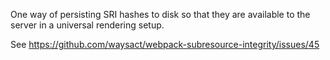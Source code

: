 One way of persisting SRI hashes to disk so that they are available to
the server in a universal rendering setup.

See https://github.com/waysact/webpack-subresource-integrity/issues/45

